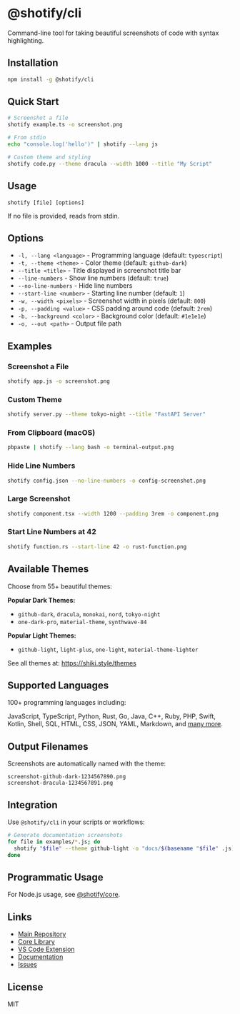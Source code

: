 # @shotify/cli

Command-line tool for taking beautiful screenshots of code with syntax highlighting.

## Installation

```bash
npm install -g @shotify/cli
```

## Quick Start

```bash
# Screenshot a file
shotify example.ts -o screenshot.png

# From stdin
echo "console.log('hello')" | shotify --lang js

# Custom theme and styling
shotify code.py --theme dracula --width 1000 --title "My Script"
```

## Usage

```
shotify [file] [options]
```

If no file is provided, reads from stdin.

## Options

- `-l, --lang <language>` - Programming language (default: `typescript`)
- `-t, --theme <theme>` - Color theme (default: `github-dark`)
- `--title <title>` - Title displayed in screenshot title bar
- `--line-numbers` - Show line numbers (default: `true`)
- `--no-line-numbers` - Hide line numbers
- `--start-line <number>` - Starting line number (default: `1`)
- `-w, --width <pixels>` - Screenshot width in pixels (default: `800`)
- `-p, --padding <value>` - CSS padding around code (default: `2rem`)
- `-b, --background <color>` - Background color (default: `#1e1e1e`)
- `-o, --out <path>` - Output file path

## Examples

### Screenshot a File

```bash
shotify app.js -o screenshot.png
```

### Custom Theme

```bash
shotify server.py --theme tokyo-night --title "FastAPI Server"
```

### From Clipboard (macOS)

```bash
pbpaste | shotify --lang bash -o terminal-output.png
```

### Hide Line Numbers

```bash
shotify config.json --no-line-numbers -o config-screenshot.png
```

### Large Screenshot

```bash
shotify component.tsx --width 1200 --padding 3rem -o component.png
```

### Start Line Numbers at 42

```bash
shotify function.rs --start-line 42 -o rust-function.png
```

## Available Themes

Choose from 55+ beautiful themes:

**Popular Dark Themes:**
- `github-dark`, `dracula`, `monokai`, `nord`, `tokyo-night`
- `one-dark-pro`, `material-theme`, `synthwave-84`

**Popular Light Themes:**
- `github-light`, `light-plus`, `one-light`, `material-theme-lighter`

See all themes at: https://shiki.style/themes

## Supported Languages

100+ programming languages including:

JavaScript, TypeScript, Python, Rust, Go, Java, C++, Ruby, PHP, Swift, Kotlin, Shell, SQL, HTML, CSS, JSON, YAML, Markdown, and [many more](https://shiki.style/languages).

## Output Filenames

Screenshots are automatically named with the theme:
```
screenshot-github-dark-1234567890.png
screenshot-dracula-1234567891.png
```

## Integration

Use `@shotify/cli` in your scripts or workflows:

```bash
# Generate documentation screenshots
for file in examples/*.js; do
  shotify "$file" --theme github-light -o "docs/$(basename "$file" .js).png"
done
```

## Programmatic Usage

For Node.js usage, see [@shotify/core](https://www.npmjs.com/package/@shotify/core).

## Links

- [Main Repository](https://github.com/amackera/shotify)
- [Core Library](https://www.npmjs.com/package/@shotify/core)
- [VS Code Extension](https://github.com/amackera/shotify#vs-code)
- [Documentation](https://github.com/amackera/shotify#readme)
- [Issues](https://github.com/amackera/shotify/issues)

## License

MIT
